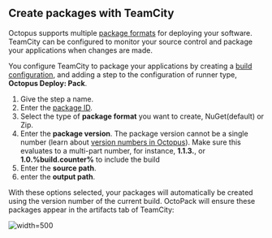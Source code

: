 ## Create packages with TeamCity

Octopus supports multiple [package formats](/docs/packaging-applications/index.md#supported-formats) for deploying your software. TeamCity can be configured to monitor your source control and package your applications when changes are made.

You configure TeamCity to package your applications by creating a [build configuration](https://www.jetbrains.com/help/teamcity/build-configuration.html), and adding a step to the configuration of runner type, **Octopus Deploy: Pack**.

1. Give the step a name.
2. Enter the [package ID](/docs/packaging-applications/index.md#package-id).
3. Select the type of **package format** you want to create, NuGet(default) or Zip.
4. Enter the **package version**. The package version cannot be a single number (learn about [version numbers in Octopus](/docs/packaging-applications/index.md##version-numbers)). Make sure this evaluates to a multi-part number, for instance, **1.1.3.**, or **1.0.%build.counter%** to include the build
5. Enter the **source path**.
6. enter the **output path**.

With these options selected, your packages will automatically be created using the version number of the current build. OctoPack will ensure these packages appear in the artifacts tab of TeamCity:

![](images/3278194.png "width=500")
